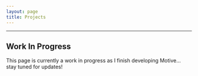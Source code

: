 ```yaml
---
layout: page
title: Projects
---
```

***
## Work In Progress

This page is currently a work in progress as I finish developing Motive... stay tuned for updates!

